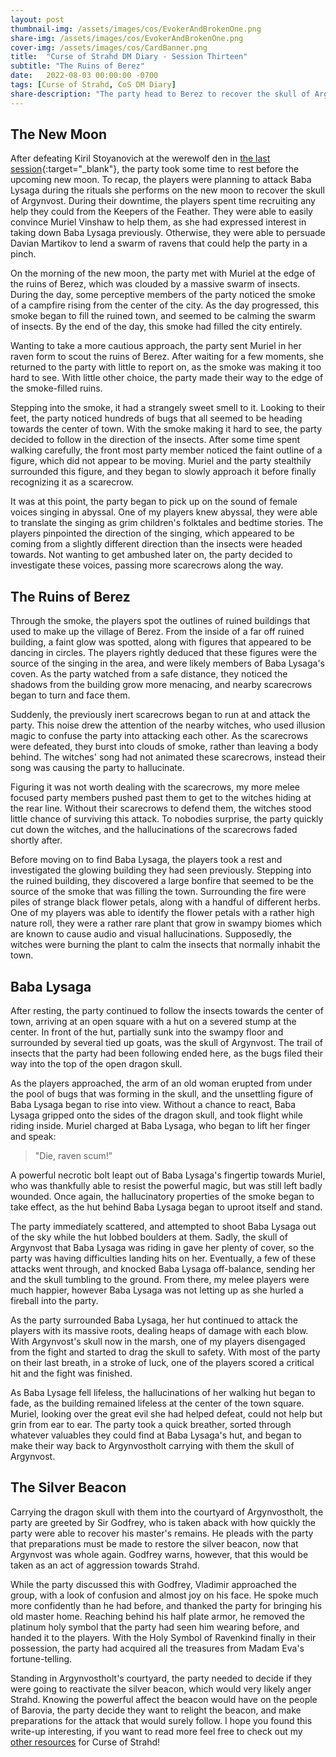 ```yaml
---
layout: post
thumbnail-img: /assets/images/cos/EvokerAndBrokenOne.png
share-img: /assets/images/cos/EvokerAndBrokenOne.png
cover-img: /assets/images/cos/CardBanner.png
title:  "Curse of Strahd DM Diary - Session Thirteen"
subtitle: "The Ruins of Berez"
date:   2022-08-03 00:00:00 -0700
tags: [Curse of Strahd, CoS DM Diary]
share-description: "The party head to Berez to recover the skull of Argynvost from Baba Lysaga."
---
```


## The New Moon
After defeating Kiril Stoyanovich at the werewolf den in [the last session](https://yetanothertyler.com/2022-07-12-cos-diary-session-12/){:target="_blank"}, the party took some time to rest before the upcoming new moon. To recap, the players were planning to attack Baba Lysaga during the rituals she performs on the new moon to recover the skull of Argynvost. During their downtime, the players spent time recruiting any help they could from the Keepers of the Feather. They were able to easily convince Muriel Vinshaw to help them, as she had expressed interest in taking down Baba Lysaga previously. Otherwise, they were able to persuade Davian Martikov to lend a swarm of ravens that could help the party in a pinch.

On the morning of the new moon, the party met with Muriel at the edge of the ruins of Berez, which was clouded by a massive swarm of insects. During the day, some perceptive members of the party noticed the smoke of a campfire rising from the center of the city. As the day progressed, this smoke began to fill the ruined town, and seemed to be calming the swarm of insects. By the end of the day, this smoke had filled the city entirely.

Wanting to take a more cautious approach, the party sent Muriel in her raven form to scout the ruins of Berez. After waiting for a few moments, she returned to the party with little to report on, as the smoke was making it too hard to see. With little other choice, the party made their way to the edge of the smoke-filled ruins.

Stepping into the smoke, it had a strangely sweet smell to it. Looking to their feet, the party noticed hundreds of bugs that all seemed to be heading towards the center of town. With the smoke making it hard to see, the party decided to follow in the direction of the insects. After some time spent walking carefully, the front most party member noticed the faint outline of a figure, which did not appear to be moving. Muriel and the party stealthily surrounded this figure, and they began to slowly approach it before finally recognizing it as a scarecrow.

It was at this point, the party began to pick up on the sound of female voices singing in abyssal. One of my players knew abyssal, they were able to translate the singing as grim children's folktales and bedtime stories. The players pinpointed the direction of the singing, which appeared to be coming from a slightly different direction than the insects were headed towards. Not wanting to get ambushed later on, the party decided to investigate these voices, passing more scarecrows along the way.

## The Ruins of Berez
Through the smoke, the players spot the outlines of ruined buildings that used to make up the village of Berez. From the inside of a far off ruined building, a faint glow was spotted, along with figures that appeared to be dancing in circles. The players rightly deduced that these figures were the source of the singing in the area, and were likely members of Baba Lysaga's coven. As the party watched from a safe distance, they noticed the shadows from the building grow more menacing, and nearby scarecrows began to turn and face them.

Suddenly, the previously inert scarecrows began to run at and attack the party. This noise drew the attention of the nearby witches, who used illusion magic to confuse the party into attacking each other. As the scarecrows were defeated, they burst into clouds of smoke, rather than leaving a body behind. The witches' song had not animated these scarecrows, instead their song was causing the party to hallucinate.

Figuring it was not worth dealing with the scarecrows, my more melee focused party members pushed past them to get to the witches hiding at the rear line. Without their scarecrows to defend them, the witches stood little chance of surviving this attack. To nobodies surprise, the party quickly cut down the witches, and the hallucinations of the scarecrows faded shortly after.

Before moving on to find Baba Lysaga, the players took a rest and investigated the glowing building they had seen previously. Stepping into the ruined building, they discovered a large bonfire that seemed to be the source of the smoke that was filling the town. Surrounding the fire were piles of strange black flower petals, along with a handful of different herbs. One of my players was able to identify the flower petals with a rather high nature roll, they were a rather rare plant that grow in swampy biomes which are known to cause audio and visual hallucinations. Supposedly, the witches were burning the plant to calm the insects that normally inhabit the town.

## Baba Lysaga
After resting, the party continued to follow the insects towards the center of town, arriving at an open square with a hut on a severed stump at the center. In front of the hut, partially sunk into the swampy floor and surrounded by several tied up goats, was the skull of Argyn­vost. The trail of insects that the party had been following ended here, as the bugs filed their way into the top of the open dragon skull.

As the players approached, the arm of an old woman erupted from under the pool of bugs that was forming in the skull, and the unsettling figure of Baba Lysaga began to rise into view. Without a chance to react, Baba Lysaga gripped onto the sides of the dragon skull, and took flight while riding inside. Muriel charged at Baba Lysaga, who began to lift her finger and speak:

> "Die, raven scum!"

A powerful necrotic bolt leapt out of Baba Lysaga's fingertip towards Muriel, who was thankfully able to resist the powerful magic, but was still left badly wounded. Once again, the hallucinatory properties of the smoke began to take effect, as the hut behind Baba Lysaga began to uproot itself and stand.

The party immediately scattered, and attempted to shoot Baba Lysaga out of the sky while the hut lobbed boulders at them. Sadly, the skull of Argynvost that Baba Lysaga was riding in gave her plenty of cover, so the party was having difficulties landing hits on her. Eventually, a few of these attacks went through, and knocked Baba Lysaga off-balance, sending her and the skull tumbling to the ground. From there, my melee players were much happier, however Baba Lysaga was not letting up as she hurled a fireball into the party.

As the party surrounded Baba Lysaga, her hut continued to attack the players with its massive roots, dealing heaps of damage with each blow. With Argynvost's skull now in the marsh, one of my players disengaged from the fight and started to drag the skull to safety. With most of the party on their last breath, in a stroke of luck, one of the players scored a critical hit and the fight was finished.

As Baba Lysage fell lifeless, the hallucinations of her walking hut began to fade, as the building remained lifeless at the center of the town square. Muriel, looking over the great evil she had helped defeat, could not help but grin from ear to ear. The party took a quick breather, sorted through whatever valuables they could find at Baba Lysaga's hut, and began to make their way back to Argynvostholt carrying with them the skull of Argynvost.

## The Silver Beacon
Carrying the dragon skull with them into the courtyard of Argynvostholt, the party are greeted by Sir Godfrey, who is taken aback with how quickly the party were able to recover his master's remains. He pleads with the party that preparations must be made to restore the silver beacon, now that Argynvost was whole again. Godfrey warns, however, that this would be taken as an act of aggression towards Strahd.

While the party discussed this with Godfrey, Vladimir approached the group, with a look of confusion and almost joy on his face. He spoke much more confidently than he had before, and thanked the party for bringing his old master home. Reaching behind his half plate armor, he removed the platinum holy symbol that the party had seen him wearing before, and handed it to the players. With the Holy Symbol of Ravenkind finally in their possession, the party had acquired all the treasures from Madam Eva's fortune-telling.

Standing in Argynvostholt's courtyard, the party needed to decide if they were going to reactivate the silver beacon, which would very likely anger Strahd. Knowing the powerful affect the beacon would have on the people of Barovia, the party decide they want to relight the beacon, and make preparations for the attack that would surely follow. I hope you found this write-up interesting, if you want to read more feel free to check out my <a href="/tags/#Curse%20of%20Strahd">other resources</a> for Curse of Strahd!